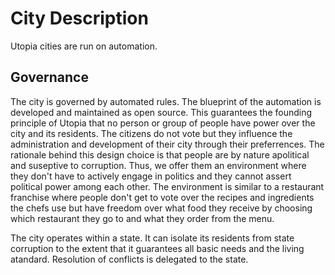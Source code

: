 # City Description

Utopia cities are run on automation.

## Governance

The city is governed by automated rules.
The blueprint of the automation is developed and maintained as open source. This guarantees the founding principle of Utopia that no person or group of people have power over the city and its residents.
The citizens do not vote but they influence the administration and development of their city through their preferrences.
The rationale behind this design choice is that people are by nature apolitical and suseptive to corruption. Thus, we offer them an environment where they don't have to actively engage in politics and they cannot assert political power among each other. The environment is similar to a restaurant franchise where people don't get to vote over the recipes and ingredients the chefs use but have freedom over what food they receive by choosing which restaurant they go to and what they order from the menu.

The city operates within a state. It can isolate its residents from state corruption to the extent that it guarantees all basic needs and the living atandard. Resolution of conflicts is delegated to the state.